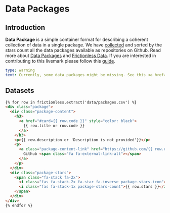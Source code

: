 # Data Packages

## Introduction

**Data Package** is a simple container format for describing a coherent collection of data in a single package. We have [collected](data.html) and sorted by the stars count all the data packages available as repositories on Github. Read more about [Data Packages](https://specs.frictionlessdata.io/guides/data-package) and [Frictionless Data](https://frictionlessdata.io). If you are interested in contributing to this livemark please follow this [guide](contrib.html).

```yaml remark
type: warning
text: Currently, some data packages might be missing. See this <a href="https://github.com/frictionlessdata/data-packages/issues/1">issue</a> for more information.
```

## Datasets

```html markup
{% for row in frictionless.extract('data/packages.csv') %}
<div class="package">
  <div class="package-content">
    <h3>
      <a href="#card={{ row.code }}" style="color: black">
        {{ row.title or row.code }}
      </a>
    </h3>
    <p>{{ row.description or 'Description is not provided'}}</p>
    <p>
      <a class="package-content-link" href="https://github.com/{{ row.user}}/{{row.repo }}" target="_blank">
        Github <span class="fa fa-external-link-alt"></span>
      </a>
    </p>
  </div>
  <div class="package-stars">
    <span class="fa-stack fa-2x">
      <i class="fas fa-stack-2x fa-star fa-inverse package-stars-icon"></i>
      <i class="fas fa-stack-1x package-stars-count">{{ row.stars }}</i>
    </span>
  </div>
</div>
{% endfor %}
```
